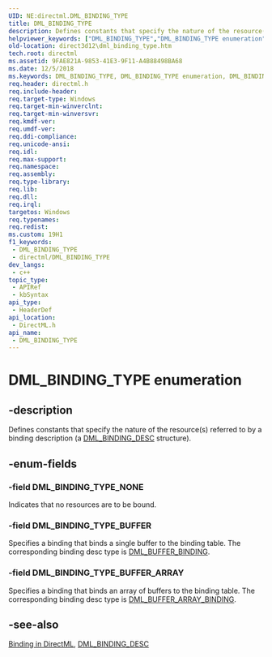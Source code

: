 ```yaml
---
UID: NE:directml.DML_BINDING_TYPE
title: DML_BINDING_TYPE
description: Defines constants that specify the nature of the resource(s) referred to by a binding description (a DML_BINDING_DESC structure).
helpviewer_keywords: ["DML_BINDING_TYPE","DML_BINDING_TYPE enumeration","DML_BINDING_TYPE_BUFFER","DML_BINDING_TYPE_BUFFER_ARRAY","DML_BINDING_TYPE_NONE","direct3d12.dml_binding_type","directml/DML_BINDING_TYPE","directml/DML_BINDING_TYPE_BUFFER","directml/DML_BINDING_TYPE_BUFFER_ARRAY","directml/DML_BINDING_TYPE_NONE"]
old-location: direct3d12\dml_binding_type.htm
tech.root: directml
ms.assetid: 9FAE821A-9853-41E3-9F11-A4B88498BA68
ms.date: 12/5/2018
ms.keywords: DML_BINDING_TYPE, DML_BINDING_TYPE enumeration, DML_BINDING_TYPE_BUFFER, DML_BINDING_TYPE_BUFFER_ARRAY, DML_BINDING_TYPE_NONE, direct3d12.dml_binding_type, directml/DML_BINDING_TYPE, directml/DML_BINDING_TYPE_BUFFER, directml/DML_BINDING_TYPE_BUFFER_ARRAY, directml/DML_BINDING_TYPE_NONE
req.header: directml.h
req.include-header: 
req.target-type: Windows
req.target-min-winverclnt: 
req.target-min-winversvr: 
req.kmdf-ver: 
req.umdf-ver: 
req.ddi-compliance: 
req.unicode-ansi: 
req.idl: 
req.max-support: 
req.namespace: 
req.assembly: 
req.type-library: 
req.lib: 
req.dll: 
req.irql: 
targetos: Windows
req.typenames: 
req.redist: 
ms.custom: 19H1
f1_keywords:
 - DML_BINDING_TYPE
 - directml/DML_BINDING_TYPE
dev_langs:
 - c++
topic_type:
 - APIRef
 - kbSyntax
api_type:
 - HeaderDef
api_location:
 - DirectML.h
api_name:
 - DML_BINDING_TYPE
---
```


# DML_BINDING_TYPE enumeration


## -description

Defines constants that specify the nature of the resource(s) referred to by a binding description (a [DML_BINDING_DESC](/windows/win32/api/directml/ns-directml-dml_binding_desc) structure).

## -enum-fields

### -field DML_BINDING_TYPE_NONE

Indicates that no resources are to be bound.

### -field DML_BINDING_TYPE_BUFFER

Specifies a binding that binds a single buffer to the binding table. The corresponding binding desc type is <a href="/windows/win32/api/directml/ns-directml-dml_buffer_binding">DML_BUFFER_BINDING</a>.

### -field DML_BINDING_TYPE_BUFFER_ARRAY

Specifies a binding that binds an array of buffers to the binding table. The corresponding binding desc type is <a href="/windows/win32/api/directml/ns-directml-dml_buffer_array_binding">DML_BUFFER_ARRAY_BINDING</a>.

## -see-also

[Binding in DirectML](/windows/desktop/direct3d12/dml-binding), [DML_BINDING_DESC](/windows/win32/api/directml/ns-directml-dml_binding_desc)

